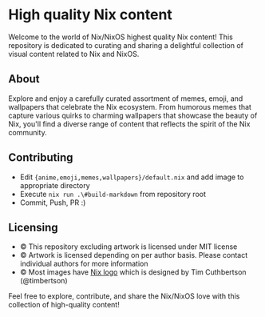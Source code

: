 
# High quality Nix content

Welcome to the world of Nix/NixOS highest quality Nix content! This repository is dedicated to curating and sharing a delightful collection of visual content related to Nix and NixOS.

## About
Explore and enjoy a carefully curated assortment of memes, emoji, and wallpapers that celebrate the Nix ecosystem. From humorous memes that capture various quirks to charming wallpapers that showcase the beauty of Nix, you'll find a diverse range of content that reflects the spirit of the Nix community.

## Contributing
- Edit `{anime,emoji,memes,wallpapers}/default.nix` and add image to appropriate directory
- Execute `nix run .\#build-markdown` from repository root
- Commit, Push, PR :)

## Licensing
- © This repository excluding artwork is licensed under MIT license
- © Artwork is licensed depending on per author basis. Please contact individual authors for more information
- © Most images have [Nix logo](https://github.com/NixOS/nixos-artwork/tree/master/logo) which is designed by Tim Cuthbertson (@timbertson)

Feel free to explore, contribute, and share the Nix/NixOS love with this collection of high-quality content!

